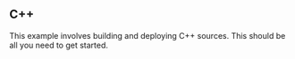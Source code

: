 C++
---

This example involves building and deploying C++ sources. This should be all you need to get started.